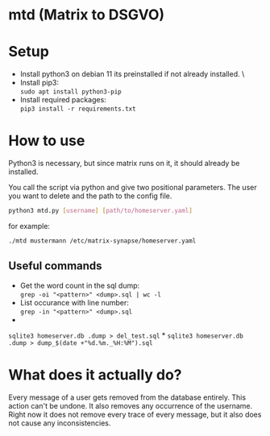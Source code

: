 # mtd (Matrix to DSGVO)

# Setup

* Install python3 on debian 11 its preinstalled if not already installed. \
* Install pip3: \
`sudo apt install python3-pip`
* Install required packages: \
`pip3 install -r requirements.txt`


# How to use

Python3 is necessary, but since matrix runs on it, it should already be installed.

You call the script via python and give two positional parameters. The user you want to delete and the path to the config file.
```bash
python3 mtd.py [username] [path/to/homeserver.yaml]
```

for example:
```bash
./mtd mustermann /etc/matrix-synapse/homeserver.yaml
```

## Useful commands
* Get the word count in the sql dump: \
`grep -oi "<pattern>" <dump>.sql | wc -l`
* List occurance with line number: \
`grep -in "<pattern>" <dump>.sql`
*
`sqlite3 homeserver.db .dump > del_test.sql`
*
`sqlite3 homeserver.db .dump > dump_$(date +"%d.%m._%H:%M").sql`

# What does it actually do?

Every message of a user gets removed from the database entirely. This action can't be undone.
It also removes any occurrence of the username. \
Right now it does not remove every trace of every message, but it also does not cause any inconsistencies.
